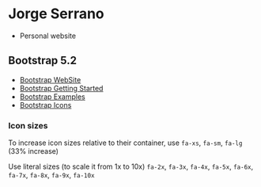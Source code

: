 # Jorge Serrano

* Personal website

## Bootstrap 5.2
- [Bootstrap WebSite](https://getbootstrap.com/)
- [Bootstrap Getting Started](https://getbootstrap.com/docs/5.0/getting-started/introduction/)
- [Bootstrap Examples](https://getbootstrap.com/docs/5.2/examples/)
- [Bootstrap Icons](https://icons.getbootstrap.com/)

### Icon sizes
To increase icon sizes relative to their container, use `fa-xs`, `fa-sm`, `fa-lg` (33% increase)

Use literal sizes (to scale it from 1x to 10x) `fa-2x`, `fa-3x`, `fa-4x`, `fa-5x`, `fa-6x`, `fa-7x`, `fa-8x`, `fa-9x`, `fa-10x`

